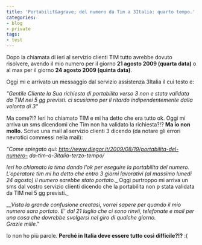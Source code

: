 ```yaml
---
title: 'Portabilit&agrave; del numero da Tim a 3Italia: quarto tempo.'
categories:
- blog
- private
tags:
- test
---
```

Dopo la chiamata di ieri al servizio clienti TIM tutto avrebbe dovuto
risolvere, avendo il mio numero per il giorno **21 agosto 2009 (quarta data)**
o al max per il giorno **24 agosto 2009 (quinta data)**.

Oggi mi e arrivato un messaggio dal servizio assistenza 3Italia il cui testo
e:

_"Gentile Cliente la Sua richiesta di portabilita verso 3 non e stata validata
da TIM nei 5 gg previsti. ci scusiamo per il ritardo indipendentemente dalla
volonta di 3"_

Ma come?!? Ieri ho chiamato TIM e mi ha detto che era tutto ok. Oggi mi arriva
un sms dicendomi che Tim non ha validato la richiesta?!? **Ma io non mollo.**
Scrivo una mail al servizio clienti 3 dicendo (da notare gli errori nevrotici
commessi nella mail):

_"Come spiegato qui: http://www.diegor.it/2009/08/19/portabilita-del-numero-
da-tim-a-3italia-terzo-tempo/_

_Ieri ho chiamato la tima dando l'ok per eseguire la portabilita del numero.
L'operatore tim mi ha detto che entro 3 giorni lavorativi (al massimo lunedi
24 agosto) il numero sarebbe stato portato.__ Oggi purtroppo mi arriva un sms
dal vostro servizio clienti dicendo che la portabilita non p stata validata da
TIM nei 5 gg previsti._

___Vista la grande confusione creatasi, vorrei sapere per quando il mio numero
sara portato. E' dal 21 luglio che ci sono rinvii, telefonate e mail per una
cosa che dovrebbe svolgersi nel giro di qualche giorno.  
Grazie mille."_

Io non ho più parole. **Perché in Italia deve essere tutto così difficile?!?**
:(  

